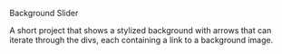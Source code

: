 Background Slider

A short project that shows a stylized background with arrows that can iterate through the divs,
each containing a link to a background image.
